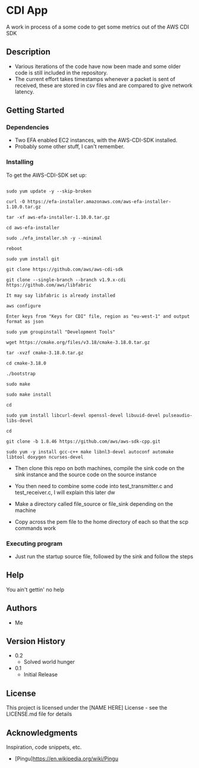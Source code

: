 # CDI App

A work in process of a some code to get some metrics out of the AWS CDI SDK

## Description

* Various iterations of the code have now been made and some older code is still included in the repository.
* The current effort takes timestamps whenever a packet is sent of received, these are stored in csv files and are compared to give network latency.

## Getting Started

### Dependencies

* Two EFA enabled EC2 instances, with the AWS-CDI-SDK installed.
* Probably some other stuff, I can't remember.

### Installing

To get the AWS-CDI-SDK set up:

```

sudo yum update -y --skip-broken

curl -O https://efa-installer.amazonaws.com/aws-efa-installer-1.10.0.tar.gz

tar -xf aws-efa-installer-1.10.0.tar.gz

cd aws-efa-installer

sudo ./efa_installer.sh -y --minimal

reboot

sudo yum install git

git clone https://github.com/aws/aws-cdi-sdk

git clone --single-branch --branch v1.9.x-cdi https://github.com/aws/libfabric

It may say libfabric is already installed

aws configure

Enter keys from "Keys for CDI" file, region as "eu-west-1" and output format as json

sudo yum groupinstall "Development Tools"

wget https://cmake.org/files/v3.18/cmake-3.18.0.tar.gz

tar -xvzf cmake-3.18.0.tar.gz

cd cmake-3.18.0

./bootstrap

sudo make

sudo make install

cd

sudo yum install libcurl-devel openssl-devel libuuid-devel pulseaudio-libs-devel

cd

git clone -b 1.8.46 https://github.com/aws/aws-sdk-cpp.git

sudo yum -y install gcc-c++ make libnl3-devel autoconf automake libtool doxygen ncurses-devel
```

* Then clone this repo on both machines, compile the sink code on the sink instance and the source code on the source instance

* You then need to combine some code into test_transmitter.c and test_receiver.c, I will explain this later dw

* Make a directory called file_source or file_sink depending on the machine

* Copy across the pem file to the home directory of each so that the scp commands work

### Executing program

* Just run the startup source file, followed by the sink and follow the steps

## Help

You ain't gettin' no help

## Authors

* Me

## Version History

* 0.2
    * Solved world hunger
* 0.1
    * Initial Release

## License

This project is licensed under the [NAME HERE] License - see the LICENSE.md file for details

## Acknowledgments

Inspiration, code snippets, etc.
* [Pingu]https://en.wikipedia.org/wiki/Pingu
